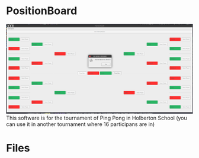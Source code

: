 # PositionBoard
<img src="img/Imagen.png" alt="Install developer terminal" />
This software is for the tournament of Ping Pong in Holberton School (you can use it in another tournament where 16 participans are in)

# Files 
